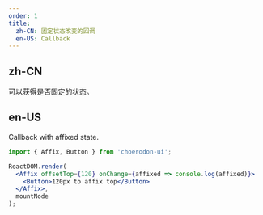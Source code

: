 ```yaml
---
order: 1
title:
  zh-CN: 固定状态改变的回调
  en-US: Callback
---
```


## zh-CN

可以获得是否固定的状态。

## en-US

Callback with affixed state.

````jsx
import { Affix, Button } from 'choerodon-ui';

ReactDOM.render(
  <Affix offsetTop={120} onChange={affixed => console.log(affixed)}>
    <Button>120px to affix top</Button>
  </Affix>,
  mountNode
);
````
